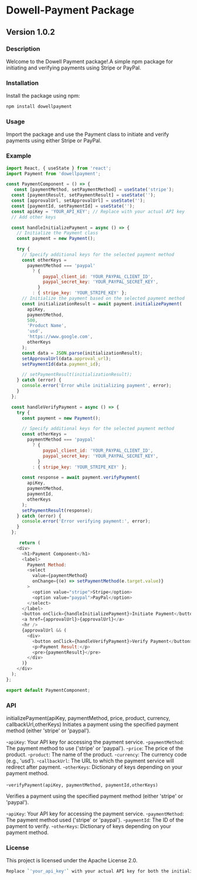 # Dowell-Payment Package

## Version 1.0.2

### Description

Welcome to the Dowell Payment package!.A simple npm package for initiating and verifying payments using Stripe or PayPal.

### Installation

Install the package using npm:

```bash
npm install dowellpayment
```

### Usage

Import the package and use the Payment class to initiate and verify payments using either Stripe or PayPal.

### Example

```javascript
import React, { useState } from 'react';
import Payment from 'dowellpayment';

const PaymentComponent = () => {
   const [paymentMethod, setPaymentMethod] = useState('stripe');
  const [paymentResult, setPaymentResult] = useState('');
  const [approvalUrl, setApprovalUrl] = useState('');
  const [paymentId, setPaymentId] = useState('');
  const apiKey = 'YOUR_API_KEY'; // Replace with your actual API key
  // Add other keys

  const handleInitializePayment = async () => {
    // Initialize the Payment class
    const payment = new Payment();

    try {
      // Specify additional keys for the selected payment method
      const otherKeys =
        paymentMethod === 'paypal'
          ? {
              paypal_client_id: 'YOUR_PAYPAL_CLIENT_ID',
              paypal_secret_key: 'YOUR_PAYPAL_SECRET_KEY',
            }
          : { stripe_key: 'YOUR_STRIPE_KEY' };
      // Initialize the payment based on the selected payment method
      const initializationResult = await payment.initializePayment(
        apiKey,
        paymentMethod,
        500,
        'Product Name',
        'usd',
        'https://www.google.com',
        otherKeys
      );
      const data = JSON.parse(initializationResult);
      setApprovalUrl(data.approval_url);
      setPaymentId(data.payment_id);

      // setPaymentResult(initializationResult);
    } catch (error) {
      console.error('Error while initializing payment', error);
    }
  };

  const handleVerifyPayment = async () => {
    try {
      const payment = new Payment();

      // Specify additional keys for the selected payment method
      const otherKeys =
        paymentMethod === 'paypal'
          ? {
              paypal_client_id: 'YOUR_PAYPAL_CLIENT_ID',
              paypal_secret_key: 'YOUR_PAYPAL_SECRET_KEY',
            }
          : { stripe_key: 'YOUR_STRIPE_KEY' };

      const response = await payment.verifyPayment(
        apiKey,
        paymentMethod,
        paymentId,
        otherKeys
      );
      setPaymentResult(response);
    } catch (error) {
      console.error('Error verifying payment:', error);
    }
  };

     return (
    <div>
      <h1>Payment Component</h1>
      <label>
        Payment Method:
        <select
          value={paymentMethod}
          onChange={(e) => setPaymentMethod(e.target.value)}
        >
          <option value="stripe">Stripe</option>
          <option value="paypal">PayPal</option>
        </select>
      </label>
      <button onClick={handleInitializePayment}>Initiate Payment</button>
      <a href={approvalUrl}>{approvalUrl}</a>
      <hr />
      {approvalUrl && (
        <div>
          <button onClick={handleVerifyPayment}>Verify Payment</button>
          <p>Payment Result:</p>
          <pre>{paymentResult}</pre>
        </div>
      )}
    </div>
  );
};

export default PaymentComponent;

```

### API

initializePayment(apiKey, paymentMethod, price, product, currency, callbackUrl,otherKeys)
Initiates a payment using the specified payment method (either 'stripe' or 'paypal').

-`apiKey`: Your API key for accessing the payment service.
-`paymentMethod`: The payment method to use ('stripe' or 'paypal').
-`price`: The price of the product.
-`product`: The name of the product.
-`currency`: The currency code (e.g., 'usd').
-`callbackUrl`: The URL to which the payment service will redirect after payment.
-`otherKeys`: Dictionary of keys depending on your payment method.

-`verifyPayment(apiKey, paymentMethod, paymentId,otherKeys)`

Verifies a payment using the specified payment method (either 'stripe' or 'paypal').

-`apiKey`: Your API key for accessing the payment service.
-`paymentMethod`: The payment method used ('stripe' or 'paypal').
-`paymentId`: The ID of the payment to verify.
-`otherKeys`: Dictionary of keys depending on your payment method.

### License

This project is licensed under the Apache License 2.0.

``` bash
Replace `'your_api_key'` with your actual API key for both the initialization and verification calls. Make sure to include this README.md file in the root directory of your npm package. This README will provide users with an overview of your package, installation instructions, usage examples, and information about the API and license.

```
